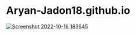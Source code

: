# Aryan-Jadon18.github.io

[![Screenshot 2022-10-16 183645](https://user-images.githubusercontent.com/95238912/196037465-1a10d135-d658-49e2-a7b3-321ce6882c9f.png)](https://quiet-swan-09f747.netlify.app/)
